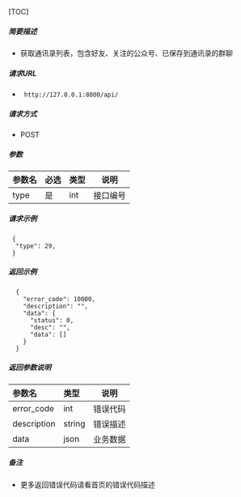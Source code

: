 

[TOC]
    
##### 简要描述

- 获取通讯录列表，包含好友、关注的公众号、已保存到通讯录的群聊

##### 请求URL
- ` http://127.0.0.1:8000/api/`
  
##### 请求方式
- POST 

##### 参数

| 参数名  | 必选 | 类型  | 说明   |
|:-----|:---|:----|------|
| type | 是  | int | 接口编号 |

##### 请求示例

```
 {
  "type": 29,
 } 
```

##### 返回示例 

``` 
  {
    "error_code": 10000,
    "description": "",
    "data": {
      "status": 0,
      "desc": "",
      "data": []
    }
  }
```

##### 返回参数说明 

|参数名|类型|说明|
|:-----  |:-----|-----                           |
|error_code |int   |错误代码  |
|description|string|错误描述|
|data|json|业务数据|

##### 备注 

- 更多返回错误代码请看首页的错误代码描述






